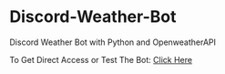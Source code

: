 # Discord-Weather-Bot
Discord Weather Bot with Python and OpenweatherAPI

To Get Direct Access or Test The Bot: [Click Here](https://discord.com/api/oauth2/authorize?client_id=864759078467403806&permissions=2148005952&scope=bot)
